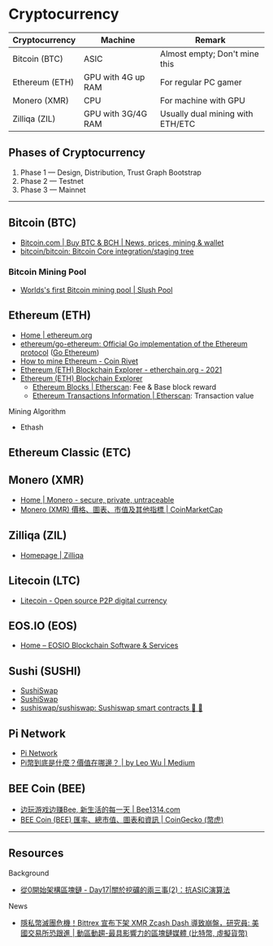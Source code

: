 # Cryptocurrency

| Cryptocurrency | Machine            | Remark                           |
| -------------- | ------------------ | -------------------------------- |
| Bitcoin (BTC)  | ASIC               | Almost empty; Don't mine this    |
| Ethereum (ETH) | GPU with 4G up RAM | For regular PC gamer             |
| Monero (XMR)   | CPU                | For machine with GPU             |
| Zilliqa (ZIL)  | GPU with 3G/4G RAM | Usually dual mining with ETH/ETC |

## Phases of Cryptocurrency

1. Phase 1 — Design, Distribution, Trust Graph Bootstrap
2. Phase 2 — Testnet
3. Phase 3 — Mainnet

---

## Bitcoin (BTC)

* [Bitcoin.com | Buy BTC & BCH | News, prices, mining & wallet](https://www.bitcoin.com/)
* [bitcoin/bitcoin: Bitcoin Core integration/staging tree](https://github.com/bitcoin/bitcoin)

### Bitcoin Mining Pool

* [Worlds's first Bitcoin mining pool | Slush Pool](https://slushpool.com/home/)

## Ethereum (ETH)

* [Home | ethereum.org](https://ethereum.org/en/)
* [ethereum/go-ethereum: Official Go implementation of the Ethereum protocol](https://github.com/ethereum/go-ethereum) ([Go Ethereum](https://geth.ethereum.org/))
* [How to mine Ethereum - Coin Rivet](https://coinrivet.com/how-to-mine-ethereum/)
* [Ethereum (ETH) Blockchain Explorer - etherchain.org - 2021](https://etherchain.org/)
* [Ethereum (ETH) Blockchain Explorer](https://etherscan.io/)
  * [Ethereum Blocks | Etherscan](https://etherscan.io/blocks): Fee & Base block reward
  * [Ethereum Transactions Information | Etherscan](https://etherscan.io/txs): Transaction value

Mining Algorithm

* Ethash

## Ethereum Classic (ETC)

## Monero (XMR)

* [Home | Monero - secure, private, untraceable](https://www.getmonero.org/)
* [Monero (XMR) 價格、圖表、市值及其他指標 | CoinMarketCap](https://coinmarketcap.com/zh-tw/currencies/monero/)

## Zilliqa (ZIL)

* [Homepage | Zilliqa](https://www.zilliqa.com/)

## Litecoin (LTC)

* [Litecoin - Open source P2P digital currency](https://litecoin.org/)

## EOS.IO (EOS)

* [Home – EOSIO Blockchain Software & Services](https://eos.io/)

## Sushi (SUSHI)

* [SushiSwap](https://www.sushi.com/)
* [SushiSwap](https://github.com/sushiswap)
* [sushiswap/sushiswap: Sushiswap smart contracts 🍣 📝](https://github.com/sushiswap/sushiswap)

## Pi Network

* [Pi Network](https://minepi.com/)
* [Pi幣到底是什麼？價值在哪邊？ | by Leo Wu | Medium](https://a0918860628.medium.com/pi%E5%B9%A3%E5%88%B0%E5%BA%95%E6%98%AF%E4%BB%80%E9%BA%BC-%E5%83%B9%E5%80%BC%E5%9C%A8%E5%93%AA%E9%82%8A-a6e7bb72d489)

## BEE Coin (BEE)

* [边玩游戏边赚Bee, 新生活的每一天 | Bee1314.com](https://bee1314.com/sc/index.html)
* [BEE Coin (BEE) 匯率、總市值、圖表和資訊 | CoinGecko (幣虎)](https://www.coingecko.com/zh-tw/%E6%95%B8%E5%AD%97%E8%B2%A8%E5%B9%A3/bee-coin)

---

## Resources

Background

* [從0開始架構區塊鏈 - Day17|關於挖礦的兩三事(2)：抗ASIC演算法](https://ithelp.ithome.com.tw/m/articles/10215123)

News

* [隱私幣滅團危機！Bittrex 宣布下架 XMR Zcash Dash 導致崩盤，研究員: 美國交易所恐跟進 | 動區動趨-最具影響力的區塊鏈媒體 (比特幣, 虛擬貨幣)](https://www.blocktempo.com/bittrex-delisting-privacy-coins-price-drop/)
